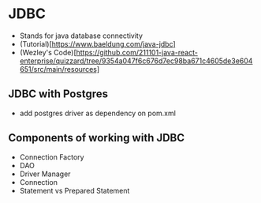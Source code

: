 # JDBC

- Stands for java database connectivity
- (Tutorial)[https://www.baeldung.com/java-jdbc]
- (Wezley's Code)[https://github.com/211101-java-react-enterprise/quizzard/tree/9354a047f6c676d7ec98ba671c4605de3e604651/src/main/resources]

## JDBC with Postgres

- add postgres driver as dependency on pom.xml

## Components of working with JDBC

- Connection Factory
- DAO
- Driver Manager
- Connection
- Statement vs Prepared Statement
